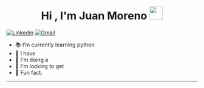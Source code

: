 <h1 align="center">Hi , I'm Juan Moreno <img src="https://media.giphy.com/media/hvRJCLFzcasrR4ia7z/giphy.gif" width="35"></h1>

[![Linkedin](https://img.shields.io/badge/-juanmoreno-blue?style=flat&logo=Linkedin&logoColor=white)](https://www.linkedin.com/in/juan-andres-moreno-valbuena-165ba6301/)
[![Gmail](https://img.shields.io/badge/-juanmoreno.juanmandresv@gmail.com-c14438?style=flat&logo=Gmail&logoColor=white)](mailto:izzuddin.juanmandresv@gmail.com)

<!--Introduction -->
- 📚 I’m currently learning python
- 🐝 I have
- 🔭 I'm doing a 
- 🌱 I'm looking to get 
- 🍰 Fun fact: 
---
